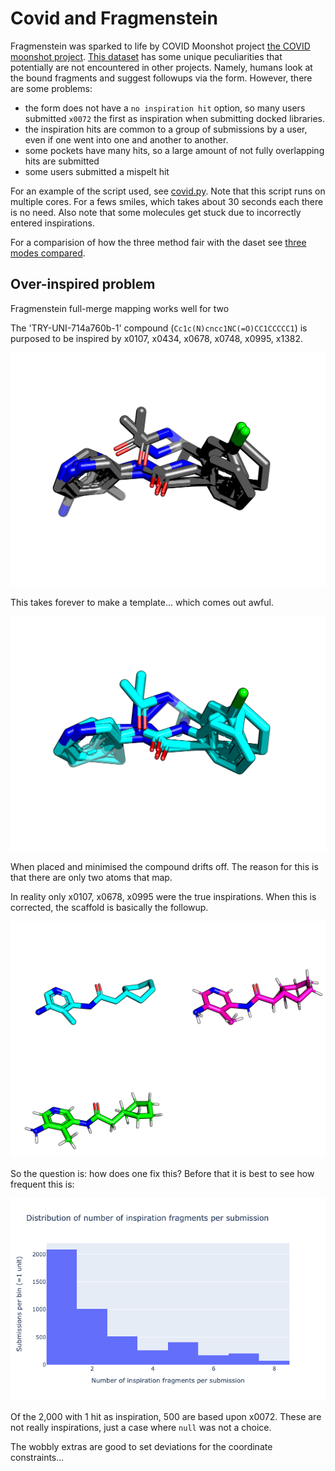 # Covid and Fragmenstein

Fragmenstein was sparked to life by COVID Moonshot project [the COVID moonshot project](https://discuss.postera.ai/c/covid).
[This dataset](https://github.com/postera-ai/COVID_moonshot_submissions) has some unique peculiarities that potentially
are not encountered in other projects. Namely, humans look at the bound fragments and suggest followups via the form.
However, there are some problems:

* the form does not have a `no inspiration hit` option, so many users submitted `x0072` the first as inspiration when submitting docked libraries.
* the inspiration hits are common to a group of submissions by a user, even if one went into one and another to another.
* some pockets have many hits, so a large amount of not fully overlapping hits are submitted
* some users submitted a mispelt hit

For an example of the script used, see [covid.py](covid.py).
Note that this script runs on multiple cores. For a fews smiles, which takes about 30 seconds each there is no need.
Also note that some molecules get stuck due to incorrectly entered inspirations.

For a comparision of how the three method fair with the daset see [three modes compared](three_modes_compared.md).

## Over-inspired problem

Fragmenstein full-merge mapping works well for two

The 'TRY-UNI-714a760b-1' compound (`Cc1c(N)cncc1NC(=O)CC1CCCCC1`) is purposed to be inspired by x0107, x0434, x0678, x0748, x0995, x1382.

![fragments](images/toomany_frag.png)

This takes forever to make a template... which comes out awful.

![fragments](images/toomany_follow.png)

When placed and minimised the compound drifts off. The reason for this is that there are only two atoms that map.

In reality only x0107, x0678, x0995 were the true inspirations. When this is corrected, the scaffold is basically the followup.

![fragments](images/toomany_perfect.png)

So the question is: how does one fix this?
Before that it is best to see how frequent this is:

![fragments](images/toomany_distro.png)

Of the 2,000 with 1 hit as inspiration, 500 are based upon x0072.
These are not really inspirations, just a case where `null` was not a choice.

The wobbly extras are good to set deviations for the coordinate constraints...
